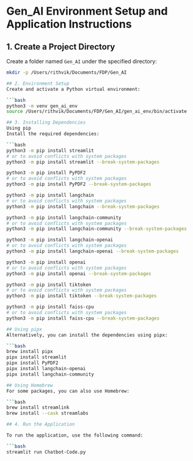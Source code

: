 # Gen_AI Environment Setup and Application Instructions

## 1. Create a Project Directory

Create a folder named `Gen_AI` under the specified directory:
```bash
mkdir -p /Users/rithvik/Documents/FDP/Gen_AI

## 2. Environment Setup
Create and activate a Python virtual environment:

```bash
python3 -m venv gen_ai_env
source /Users/rithvik/Documents/FDP/Gen_AI/gen_ai_env/bin/activate

## 3. Installing Dependencies
Using pip
Install the required dependencies:

```bash
python3 -m pip install streamlit
# or to avoid conflicts with system packages
python3 -m pip install streamlit --break-system-packages

python3 -m pip install PyPDF2
# or to avoid conflicts with system packages
python3 -m pip install PyPDF2 --break-system-packages

python3 -m pip install langchain
# or to avoid conflicts with system packages
python3 -m pip install langchain --break-system-packages

python3 -m pip install langchain-community
# or to avoid conflicts with system packages
python3 -m pip install langchain-community --break-system-packages

python3 -m pip install langchain-openai
# or to avoid conflicts with system packages
python3 -m pip install langchain-openai --break-system-packages

python3 -m pip install openai
# or to avoid conflicts with system packages
python3 -m pip install openai --break-system-packages

python3 -m pip install tiktoken
# or to avoid conflicts with system packages
python3 -m pip install tiktoken --break-system-packages

python3 -m pip install faiss-cpu
# or to avoid conflicts with system packages
python3 -m pip install faiss-cpu --break-system-packages

## Using pipx
Alternatively, you can install the dependencies using pipx:

```bash 
brew install pipx 
pipx install streamlit
pipx install PyPDF2
pipx install langchain-openai
pipx install langchain-community

## Using Homebrew
For some packages, you can also use Homebrew:

```bash
brew install streamlink
brew install --cask streamlabs

## 4. Run the Application

To run the application, use the following command:

```bash
streamlit run Chatbot-Code.py




